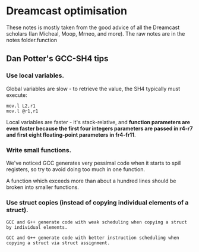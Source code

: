 # Dreamcast optimisation
These notes is mostly taken from the good advice of all the Dreamcast scholars (Ian Micheal, Moop, Mrneo, and more). The raw notes are in the notes folder.function

## Dan Potter's GCC-SH4 tips
### Use local variables.

   Global variables are slow - to retrieve the value, the SH4 typically
   must execute:

   ```
   mov.l L2,r1
   mov.l @r1,r1
   ```

   Local variables are faster - it's stack-relative, and **function parameters
   are even faster because the first four integers parameters are passed
   in r4-r7 and first eight floating-point parameters in fr4-fr11**.

### Write small functions.

   We've noticed GCC generates very pessimal code when it starts to
   spill registers, so try to avoid doing too much in one function.

   A function which exceeds more than about a hundred lines should
   be broken into smaller functions.

### Use struct copies (instead of copying individual elements of a struct).

    GCC and G++ generate code with weak scheduling when copying a struct
    by individual elements.

    GCC and G++ generate code with better instruction scheduling when
    copying a struct via struct assignment.
